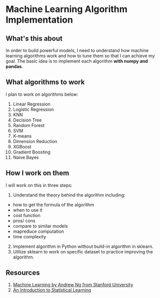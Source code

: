 # Machine Learning Algorithm Implementation

## What's this about

In order to build powerful models, I need to understand how machine learning algorithms work and how to tune them so that I can achieve my goal. The basic idea is to implement each algorithm **with numpy and pandas**.

## What algorithms to work

I plan to work on algorithms below:

1. Linear Regression
2. Logistic Regression
3. KNN
4. Decision Tree
5. Random Forest
6. SVM
7. K-means
8. Dimension Reduction
9. XGBoost
10. Gradient Boosting
11. Naive Bayes

## How I work on them

I will work on this in three steps:

1. Understand the theory behind the algorithm including:
  - how to get the formula of the algorithm
  - when to use it
  - cost function
  - pros/ cons
  - compare to similar models
  - mapreduce computation
  - time complexity
  
2. Implement algorithm in Python without build-in algorithm in sklearn.
3. Utilize sklearn to work on specific dataset to practice improving the algorithm.

## Resources

1. [Machine Learning by Andrew Ng from Stanford University](https://www.coursera.org/learn/machine-learning?)
2. [An Introduction to Statistical Learning](http://faculty.marshall.usc.edu/gareth-james/)
